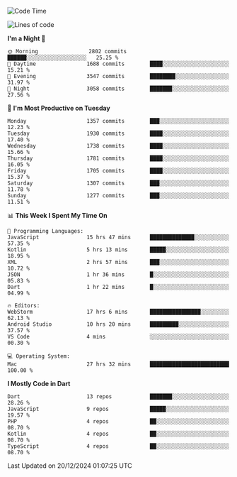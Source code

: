 <!--START_SECTION:waka-->
![Code Time](http://img.shields.io/badge/Code%20Time-984%20hrs%2027%20mins-blue)

![Lines of code](https://img.shields.io/badge/From%20Hello%20World%20I%27ve%20Written-3.7%20million%20lines%20of%20code-blue)

**I'm a Night 🦉** 

```text
🌞 Morning                2802 commits        ██████░░░░░░░░░░░░░░░░░░░   25.25 % 
🌆 Daytime                1688 commits        ████░░░░░░░░░░░░░░░░░░░░░   15.21 % 
🌃 Evening                3547 commits        ████████░░░░░░░░░░░░░░░░░   31.97 % 
🌙 Night                  3058 commits        ███████░░░░░░░░░░░░░░░░░░   27.56 % 
```
📅 **I'm Most Productive on Tuesday** 

```text
Monday                   1357 commits        ███░░░░░░░░░░░░░░░░░░░░░░   12.23 % 
Tuesday                  1930 commits        ████░░░░░░░░░░░░░░░░░░░░░   17.40 % 
Wednesday                1738 commits        ████░░░░░░░░░░░░░░░░░░░░░   15.66 % 
Thursday                 1781 commits        ████░░░░░░░░░░░░░░░░░░░░░   16.05 % 
Friday                   1705 commits        ████░░░░░░░░░░░░░░░░░░░░░   15.37 % 
Saturday                 1307 commits        ███░░░░░░░░░░░░░░░░░░░░░░   11.78 % 
Sunday                   1277 commits        ███░░░░░░░░░░░░░░░░░░░░░░   11.51 % 
```


📊 **This Week I Spent My Time On** 

```text
💬 Programming Languages: 
JavaScript               15 hrs 47 mins      ██████████████░░░░░░░░░░░   57.35 % 
Kotlin                   5 hrs 13 mins       █████░░░░░░░░░░░░░░░░░░░░   18.95 % 
XML                      2 hrs 57 mins       ███░░░░░░░░░░░░░░░░░░░░░░   10.72 % 
JSON                     1 hr 36 mins        █░░░░░░░░░░░░░░░░░░░░░░░░   05.83 % 
Dart                     1 hr 22 mins        █░░░░░░░░░░░░░░░░░░░░░░░░   04.99 % 

🔥 Editors: 
WebStorm                 17 hrs 6 mins       ████████████████░░░░░░░░░   62.13 % 
Android Studio           10 hrs 20 mins      █████████░░░░░░░░░░░░░░░░   37.57 % 
VS Code                  4 mins              ░░░░░░░░░░░░░░░░░░░░░░░░░   00.30 % 

💻 Operating System: 
Mac                      27 hrs 32 mins      █████████████████████████   100.00 % 
```

**I Mostly Code in Dart** 

```text
Dart                     13 repos            ███████░░░░░░░░░░░░░░░░░░   28.26 % 
JavaScript               9 repos             █████░░░░░░░░░░░░░░░░░░░░   19.57 % 
PHP                      4 repos             ██░░░░░░░░░░░░░░░░░░░░░░░   08.70 % 
Kotlin                   4 repos             ██░░░░░░░░░░░░░░░░░░░░░░░   08.70 % 
TypeScript               4 repos             ██░░░░░░░░░░░░░░░░░░░░░░░   08.70 % 
```




 Last Updated on 20/12/2024 01:07:25 UTC
<!--END_SECTION:waka-->
